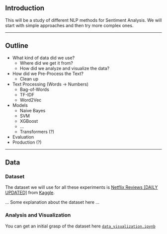 
## Introduction 

This will be a study of different NLP methods for Sentiment Analysis. We will start with simple approaches and then try more complex ones.

---
## Outline

- What kind of data did we use?
	- Where did we get it from?
	- How did we analyze and visualize the data?
- How did we Pre-Process the Text?
	- Clean up
- Text Processing (Words -> Numbers)
	- Bag-of-Words
	- TF-IDF
	- Word2Vec
- Models
	- Naive Bayes
	- SVM
	- XGBoost
	- ...
	- Transformers (?)
- Evaluation
- Production (?)

---

## Data

### Dataset

The dataset we will use for all these experiments is [Netflix Reviews \[DAILY UPDATED\]](https://www.kaggle.com/datasets/ashishkumarak/netflix-reviews-playstore-daily-updated/data) from [Kaggle](https://www.kaggle.com/).

... Some explanation about the dataset here ...

### Analysis and Visualization

You can get an initial grasp of the dataset here [`data_visualization.ipynb`](data_visualization.ipynb)
